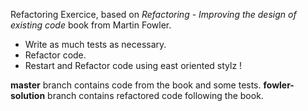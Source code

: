 Refactoring Exercice, based on *Refactoring - Improving the design of existing code* book from Martin Fowler.

- Write as much tests as necessary.
- Refactor code.
- Restart and Refactor code using east oriented stylz !

**master** branch contains code from the book and some tests.
**fowler-solution** branch contains refactored code following the book.
